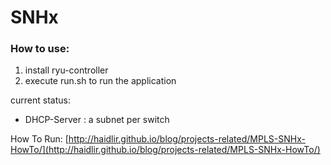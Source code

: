 # SNHx
### How to use:
1. install ryu-controller
2. execute run.sh to run the application

current status:
* DHCP-Server : a subnet per switch

How To Run:
[http://haidlir.github.io/blog/projects-related/MPLS-SNHx-HowTo/](http://haidlir.github.io/blog/projects-related/MPLS-SNHx-HowTo/)
